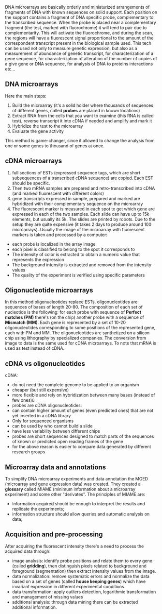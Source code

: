 DNA microarrays are basically orderly and miniaturized arrangements of fragments of DNA with known sequences on solid support. 
Each position on the support contains a fragment of DNA specific probe, complementary to the transcribed sequence. 
When the probe is placed near a complementary fragment (the test, marked with fluorochrome) it will tend to pair due to complementarity. This will activate the fluorochrome, and during the scan, the regions will have a fluorescent signal proportional to the amount of the correspondent transcript present in the biological sample used.
This tech can be used not only to measure genetic expression, but also as a measurement of abundance of genetic transcript, for characterization of a gene sequence, for characterization of alteration of the number of copies of a give gene or DNA sequence, for analysis of DNA to proteins interactions etc...
## DNA microarrays
Here the main steps:
1) Build the microarray (it's a solid holder where thousands of sequences of different genes, called **probes** are placed in known locations)
2) Extract RNA from the cells that you want to examine (this RNA is called test), reverse transcript it into cDNA if needed and amplify and mark it
3) Hybridize the test to the microarray
4) Evaluate the gene activity

This method is game-changer, since it allowed to change the analysis from one or some genes to thousand of genes at once.
## cDNA microarrays
1) full sections of ESTs (expressed sequence tags, which are short subsequences of a transcribed cDNA sequence) are copied. Each EST should be specific. 
2) Then two mRNA samples are prepared and retro-transcribed into cDNA (and marked fluorescent with different colors)
3) gene transcripts expressed in sample, prepared and marked are hybridized with their complementary sequence on the microarray
4) The fluorescent marker is measured in each spot to get which gene are expressed in each of the two samples.
Each slide can have up to 15k elements, but usually its 5k. The slides are printed by robots.
Due to the setup they are quite expensive (it takes 2 days to produce around 100 microarrays).
Usually the image of the microarray with fluorescent markers is taken and processed by a computer:
- each probe is localized in the array image
- each pixel is classified to belong to the spot it corresponds to
- The intensity of color is extracted to obtain a numeric value that represents the expression
- The background intensity is extracted and removed from the intensity values
- The quality of the experiment is verified using specific parameters
## Oligonucleotide microarrays
In this method oligonucleotides replace ESTs. oligonucleotides are sequences of bases of length 20-80.
The composition of each set of nucleotide is the following: for each probe with sequence of **Perfect matches (PM)** there's (on the chip) another probe with a sequence of **Mismatch (MM)**.
Each gene is represented by a set of 10-20 oligonucleotides corresponding to some positions of the represented gene, each with PM and MM.
The oligonucleotides are synthetized on a silicon chip using lithography by specialized companies.
The conversion from image to data is the same used for cDNA microarrays. To note that mRNA is used as test instead of cDNA.

## cDNA vs oligonucleotides
cDNA:
- do not need the complete genome to be applied to an organism
- cheaper (but still expensive)
- more flexible and rely on hybridization between many bases (instead of few ones)ù
- probes are cDNA
oligonucleotides:
- can contain higher amount of genes (even predicted ones) that are not yet inserted in a cDNA library
- Only for sequenced organisms
- can be used by who cannot build a slide
- have less variability between different chips
- probes are short sequences designed to match parts of the sequences of known or predicted open reading frames of the gene
- for the above reason is easier to compare data generated by different research groups
## Microarray data and annotations
To simplify DNA microarray experiments and data annotation the MGED (microarray and gene expression data) was created. They created a **glossary** called MIAME (minimum information about a microarray experiment) and some other "derivates". 
The principles of MIAME are:
- Information acquired should be enough to interpret the results and replicate the experiments;
- information structure should allow queries and automatic analysis on data;

## Acquisition and pre-processing
After acquiring the fluorescent intensity there's a need to process the acquired data through:
- image analysis: identify probe positions and relate them to every gene (called **gridding**), then distinguish pixels related to background and foreground (segmentation) then extract intensity values from the image.
- data normalization: remove systematic errors and normalize the data based on a set of genes (called **house keeping genes**) which have invariant expression in different experimental conditions
- data transformation: apply outliers detection, logarithmic transformation and management of missing values 
- additional analysis: through data mining there can be extracted additional information. 
